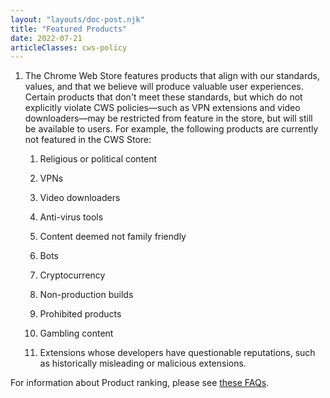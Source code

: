 ```yaml
---
layout: "layouts/doc-post.njk"
title: "Featured Products"
date: 2022-07-21
articleClasses: cws-policy
---
```


1. The Chrome Web Store features products that align with our standards, values, and that we believe
   will produce valuable user experiences. Certain products that don't meet these standards, but
   which do not explicitly violate CWS policies&mdash;such as VPN extensions and video downloaders&mdash;may
   be restricted from feature in the store, but will still be available to users. For example, the
   following products are currently not featured in the CWS Store:

    1. Religious or political content

    1. VPNs

    1. Video downloaders

    1. Anti-virus tools

    1. Content deemed not family friendly

    1. Bots

    1. Cryptocurrency

    1. Non-production builds

    1. Prohibited products

    1. Gambling content

    1. Extensions whose developers have questionable reputations, such as historically misleading or
       malicious extensions.

For information about Product ranking, please see [these FAQs][faq].

[faq]: /docs/webstore/faq#faq-gen-24
